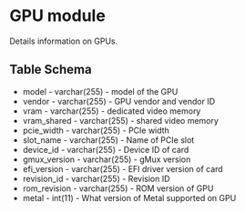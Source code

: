 GPU module
==============

Details information on GPUs.

Table Schema
-----
* model - varchar(255) - model of the GPU
* vendor - varchar(255) - GPU vendor and vendor ID
* vram - varchar(255) - dedicated video memory
* vram_shared - varchar(255) - shared video memory
* pcie_width - varchar(255) - PCIe width
* slot_name - varchar(255) - Name of PCIe slot
* device_id - varchar(255) - Device ID of card
* gmux_version - varchar(255) - gMux version
* efi_version - varchar(255) - EFI driver version of card
* revision_id - varchar(255) - Revision ID
* rom_revision - varchar(255) - ROM version of GPU
* metal - int(11) - What version of Metal supported on GPU


